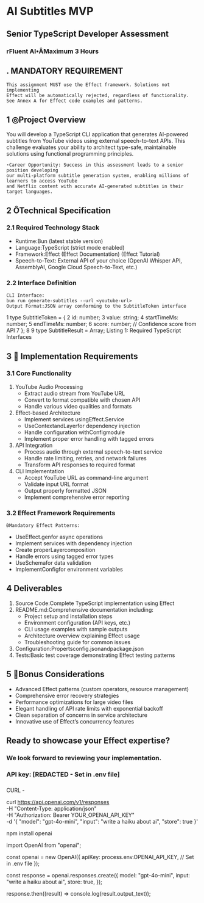 # AI Subtitles MVP

## Senior TypeScript Developer Assessment

### rFluent AI•ÂMaximum 3 Hours

## . MANDATORY REQUIREMENT

```
This assignment MUST use the Effect framework. Solutions not implementing
Effect will be automatically rejected, regardless of functionality.
See Annex A for Effect code examples and patterns.
```
## 1 ◎Project Overview

You will develop a TypeScript CLI application that generates AI-powered subtitles from YouTube
videos using external speech-to-text APIs. This challenge evaluates your ability to architect type-safe,
maintainable solutions using functional programming principles.

```
⋆Career Opportunity: Success in this assessment leads to a senior position developing
our multi-platform subtitle generation system, enabling millions of learners to access YouTube
and Netflix content with accurate AI-generated subtitles in their target languages.
```
## 2 ÔTechnical Specification

### 2.1 Required Technology Stack

- Runtime:Bun (latest stable version)
- Language:TypeScript (strict mode enabled)
- Framework:Effect (Effect Documentation) (Effect Tutorial)
- Speech-to-Text: External API of your choice (OpenAI Whisper API, AssemblyAI, Google
    Cloud Speech-to-Text, etc.)

### 2.2 Interface Definition

```
CLI Interface:
bun run generate-subtitles --url <youtube-url>
Output Format:JSON array conforming to the SubtitleToken interface
```

1 type SubtitleToken = {
2 id: number;
3 value: string;
4 startTimeMs: number;
5 endTimeMs: number;
6 score: number; // Confidence score from API
7 };
8
9 type SubtitleResult = Array<SubtitleToken>;
Listing 1: Required TypeScript Interfaces

## 3  Implementation Requirements

### 3.1 Core Functionality

1. YouTube Audio Processing
    - Extract audio stream from YouTube URL
    - Convert to format compatible with chosen API
    - Handle various video qualities and formats
2. Effect-based Architecture
    - Implement services usingEffect.Service
    - UseContextandLayerfor dependency injection
    - Handle configuration withConfigmodule
    - Implement proper error handling with tagged errors
3. API Integration
    - Process audio through external speech-to-text service
    - Handle rate limiting, retries, and network failures
    - Transform API responses to required format
4. CLI Implementation
    - Accept YouTube URL as command-line argument
    - Validate input URL format
    - Output properly formatted JSON
    - Implement comprehensive error reporting


### 3.2 Effect Framework Requirements

```
ÐMandatory Effect Patterns:
```
- UseEffect.genfor async operations
- Implement services with dependency injection
- Create properLayercomposition
- Handle errors using tagged error types
- UseSchemafor data validation
- ImplementConfigfor environment variables

## 4 Deliverables

1. Source Code:Complete TypeScript implementation using Effect
2. README.md:Comprehensive documentation including:
    - Project setup and installation steps
    - Environment configuration (API keys, etc.)
    - CLI usage examples with sample outputs
    - Architecture overview explaining Effect usage
    - Troubleshooting guide for common issues
3. Configuration:Propertsconfig.jsonandpackage.json
4. Tests:Basic test coverage demonstrating Effect testing patterns


## 5 Bonus Considerations

- Advanced Effect patterns (custom operators, resource management)
- Comprehensive error recovery strategies
- Performance optimizations for large video files
- Elegant handling of API rate limits with exponential backoff
- Clean separation of concerns in service architecture
- Innovative use of Effect’s concurrency features

## Ready to showcase your Effect expertise?

### We look forward to reviewing your implementation.
###
### API key: [REDACTED - Set in .env file]
###
CURL -

curl https://api.openai.com/v1/responses \
  -H "Content-Type: application/json" \
  -H "Authorization: Bearer YOUR_OPENAI_API_KEY" \
  -d '{
    "model": "gpt-4o-mini",
    "input": "write a haiku about ai",
    "store": true
  }'

npm install openai

import OpenAI from "openai";

const openai = new OpenAI({
  apiKey: process.env.OPENAI_API_KEY, // Set in .env file
});

const response = openai.responses.create({
  model: "gpt-4o-mini",
  input: "write a haiku about ai",
  store: true,
});

response.then((result) => console.log(result.output_text));





